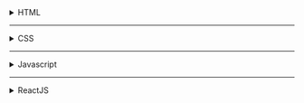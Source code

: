<!-- # INTERVIEW QUESTIONS -->

<details>
  <summary>HTML</summary>
</details>

---

<details>
  <summary>CSS</summary>
</details>

---

<details>
  <summary>Javascript</summary>
</details>

---

<details>
  <summary>ReactJS</summary>

  #### React là gì ? Ưu điểm và nhược điểm khi sử dụng React

  #### Sự khác nhau giữa ReactJS và React Native ?
  - ReactJS: Là thư viện dùng để phát triển các UI component trong cho nền tảng web
  - React Native: Là thư viện dùng để phát triển các cross platform mobile app (iOS và Android)

  #### Sự khác nhau giữa thư viện (library) và framework ?

  #### JSX là gì ?
  - JSX cho phép ta viết code html trong code js
  - File có đuôi `.jsx` có thể dùng để render ra React component

  #### Component là gì ? Vòng đời của một component ?
  
  #### Có mấy loại component trong ReactJS ? Làm thế nào để truyền dữ liệu giữa các component ?

  #### So sánh state và props ?

  #### "Lifting state up" là gì ?

  #### "Prop drilling" là gì ? Làm thế nào để giải quyết prop drilling ?

  #### Có mấy cách định nghĩa một event handler trong React ?

  #### Virtual DOM là gì ? So sánh DOM thật và virtual DOM

  #### Cơ chế re-render của React diễn ra như thế nào ?

  #### Conditional rendering là gì ?

  #### So sánh Controlled component và Uncontrolled component

  #### Hook là gì ? Quy tắc sử dụng hook ?


  #### Các hook phổ biến ? Custom hook bằng cách nào ?

  #### Làm thế nào để ngăn chặn re-render không cần thiết ?

  #### Higher Order Component là gì ?



</details>